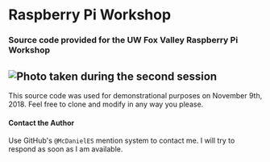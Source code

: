 # Raspberry Pi Workshop
### Source code provided for the UW Fox Valley Raspberry Pi Workshop
![Photo taken during the second session](https://i.imgur.com/HWCOCbx.jpg)
---
This source code was used for demonstrational purposes on November 9th, 2018. Feel free to clone and modify in any way you please.

#### Contact the Author
Use GitHub's `@McDanielES` mention system to contact me. I will try to respond as soon as I am available.
